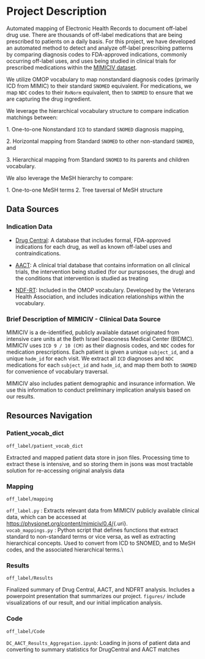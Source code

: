 # Project Description

Automated mapping of Electronic Health Records to document off-label drug use. There are thousands of off-label medications that are being prescribed to patients on a daily basis. For this project, we have developed an automated method to detect and analyze off-label prescribing patterns by comparing diagnosis codes to FDA-approved indications, commonly occurring off-label uses, and uses being studied in clinical trials for prescribed medications within the [MIMICIV dataset](https://physionet.org/content/mimiciv/0.4/).

We utilize OMOP vocabulary to map nonstandard diagnosis codes (primarily ICD from MIMIC) to their standard `SNOMED` equivalent. For medications, we map `NDC` codes to their `RxNorm` equivalent, then to `SNOMED` to ensure that we are capturing the drug ingredient. 

We leverage the hierarchical vocabulary structure to compare indication matchings between:

1\. One-to-one Nonstandard `ICD` to standard `SNOMED` diagnosis mapping,

2\. Horizontal mapping from Standard `SNOMED` to other non-standard `SNOMED`, and

3\. Hierarchical mapping from Standard `SNOMED` to its parents and children vocabulary.

We also leverage the MeSH hierarchy to compare: 

1\. One-to-one MeSH terms 
2\. Tree taversal of MeSH structure

## Data Sources

### Indication Data

- [Drug Central](https://drugcentral.org/): A database that includes formal, FDA-approved indications for each drug, as well as known off-label uses and contraindications. 

- [AACT](https://aact.ctti-clinicaltrials.org/schema): A clinical trial database that contains information on all clinical trials, the intervention being studied (for our purspsoses, the drug) and the conditions that intervention is studied as treating

- [NDF-RT](https://bioportal.bioontology.org/ontologies/NDFRT): Included in the OMOP vocabulary. Developed by the Veterans Health Association, and includes indication relationships within the vocabulary. 

### Brief Description of MIMICIV - Clinical Data Source

MIMICIV is a de-identified, publicly available dataset originated from intensive care units at the Beth Israel Deaconess Medical Center (BIDMC). MIMICIV uses `ICD 9 / 10 (CM)` as their diagnosis codes, and `NDC` codes for medication prescriptions. Each patient is given a unique `subject_id`, and a unique `hadm_id` for each visit. We extract all `ICD` diagnoses and `NDC` medications for each `subject_id` and `hadm_id`, and map them both to `SNOMED` for convenience of vocabulary traversal.

MIMICIV also includes patient demographic and insurance information. We use this information to conduct preliminary implication analysis based on our results.

## Resources Navigation

### Patient_vocab_dict

`off_label/patient_vocab_dict`

Extracted and mapped patient data store in json files. Processing time to extract these is intensive, and so storing them in jsons was most tractable solution for re-accessing original analysis data

### Mapping

`off_label/mapping`

`off_label.py` : Extracts relevant data from MIMICIV publicly available clinical data, which can be accessed at [<https://physionet.org/content/mimiciv/0.4/>](https://physionet.org/content/mimiciv/0.4/){.uri}.\
`vocab_mappings.py` : Python script that defines functions that extract standard to non-standard terms or vice versa, as well as extracting hierarchical concepts. Used to convert from ICD to SNOMED, and to MeSH codes, and the associated hierarchical terms.\

### Results

`off_label/Results`

Finalized summary of Drug Central, AACT, and NDFRT analysis. Includes a powerpoint presentation that summarizes our project. `figures/` include visualizations of our result, and our initial implication analysis.


### Code

`off_label/Code`

`DC_AACT_Results_Aggregation.ipynb`: Loading in jsons of patient data and converting to summary statistics for DrugCentral and AACT matches
